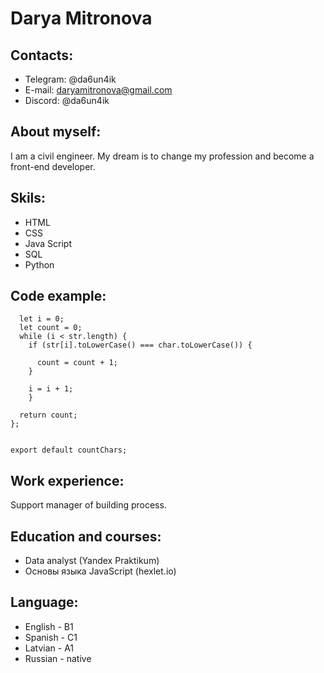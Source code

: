 # Darya Mitronova
## Contacts:


- Telegram: @da6un4ik
- E-mail: daryamitronova@gmail.com
- Discord: @da6un4ik

## About myself:
I am a civil engineer. My dream is to change my profession and become a front-end developer. 

## Skils:


- HTML
- CSS
- Java Script
- SQL
- Python


## Code example:
```const countChars = (str, char) => {
  let i = 0;
  let count = 0;
  while (i < str.length) {
    if (str[i].toLowerCase() === char.toLowerCase()) {
      
      count = count + 1;
    }
   
    i = i + 1;
    }

  return count;
};


export default countChars;
```

## Work experience:
Support manager of building process.
## Education and courses:

- Data analyst (Yandex Praktikum)
- Основы языка JavaScript (hexlet.io)

## Language:
- English - B1
- Spanish - C1
- Latvian - A1
- Russian - native
